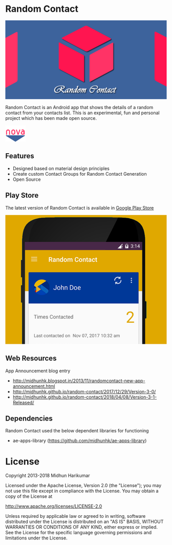 # Random Contact

<img alt="Random Contact" src="/resources/promotional/feature_graphic_v2.png" width="820"/>

Random Contact is an Android app that shows the details of a random contact from your contacts list. 
This is an experimental, fun and personal project which has been made open source.

<img src="https://raw.githubusercontent.com/midhunhk/random-contact/nova/resources/artwork/nova_logo.png" alt="Codename Nova" />

## Features
 - Designed based on material design principles
 - Create custom Contact Groups for Random Contact Generation
 - Open Source

## Play Store
The latest version of Random Contact is available in [Google Play Store](https://play.google.com/store/apps/details?id=com.ae.apps.randomcontact)

<img alt="screenshot" src="/resources/promotional/screen-random-contact.png" />

## Web Resources
App Announcement blog entry
 - http://midhunhk.blogspot.in/2013/11/randomcontact-new-app-announcement.html
 - http://midhunhk.github.io/random-contact/2017/12/29/Version-3-0/
 - http://midhunhk.github.io/random-contact/2018/04/08/Version-3-1-Released/

## Dependencies
Random Contact used the below dependent libraries for functioning
- ae-apps-library (https://github.com/midhunhk/ae-apps-library)

# License
Copyright 2013-2018 Midhun Harikumar

Licensed under the Apache License, Version 2.0 (the "License"); you may not use this file except in compliance with the License. You may obtain a copy of the License at

http://www.apache.org/licenses/LICENSE-2.0

Unless required by applicable law or agreed to in writing, software distributed under the License is distributed on an "AS IS" BASIS, WITHOUT WARRANTIES OR CONDITIONS OF ANY KIND, either express or implied. See the License for the specific language governing permissions and limitations under the License.
